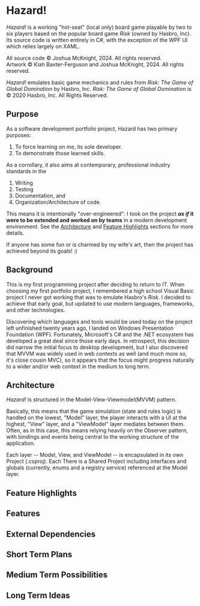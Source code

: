 # Hazard!
*Hazard!* is a working "hot-seat" (local only) board game playable by two to six players based on the popular board game *Risk* (owned by Hasbro, Inc). Its source code is written entirely in C#, with the exception of the WPF UI which relies largely on XAML.

All source code © Joshua McKnight, 2024. All rights reserved.  
Artwork © Kiah Baxter-Ferguson and Joshua McKnight, 2024. All rights reserved.

*Hazard!* emulates basic game mechanics and rules from *Risk: The Game of Global Domination* by Hasbro, Inc.
*Risk: The Game of Global Domination* is © 2020 Hasbro, Inc. All Rights Reserved.

## Purpose
As a software development portfolio project, Hazard has two primary purposes:
  1. To force learning on me, its sole developer.
  2. To demonstrate those learned skills.

As a corrollary, it also aims at contemporary, professional industry standards in the
1. Writing
2. Testing
3. Documentation, and
4. Organization/Architecture of code.

This means it is intentionally "over-engineered": I took on the project ***as if* it were to be extended and worked on by teams** in a modern development environment. 
See the [Architecture](#architecture) and [Feature Highlights](#feature-highlights) sections for more details.

If anyone has some fun or is charmed by my wife's art, then the project has achieved beyond its goals! :)

## Background
This is my first programming project after deciding to return to IT. When choosing my first portfolio project, I remembered a high school Visual Basic project I never got working that was to emulate Hasbro's *Risk*. I decided to achieve that early goal, but updated to use modern languages, frameworks, and other technologies.

Discovering which languages and tools would be used today on the project left unfinished twenty years ago, I landed on Windows Presentation Foundation (WPF). Fortunately, Microsoft's C# and the .NET
ecosystem has developed a great deal since those early days. In retrospect, this decision did narrow the initial focus to desktop development, but I also discovered that MVVM was widely used
in web contexts as well (and much more so, it's close cousin MVC), so it appears that the focus might progress naturally to a wider and/or web context in the medium to long term.
## Architecture
*Hazard!* is structured in the Model-View-Viewmodel(MVVM) pattern. 

Basically, this means that the game simulation (state and rules logic) is handled on the lowest, "Model" layer, the player interacts with a UI at the highest, "View" layer, and a "ViewModel" layer mediates between them. Often, as in this case, this means relying heavily on the Observer pattern, with bindings and events being central to the working structure of the application.

Each layer -- Model, View, and ViewModel -- is encapsulated in its own Project (.csproj). Each 
There is a Shared Project including interfaces and globals (currently, enums and a registry service) referenced at the Model layer.


## Feature Highlights

## Features

## External Dependencies

## Short Term Plans
## Medium Term Possibilities
## Long Term Ideas


